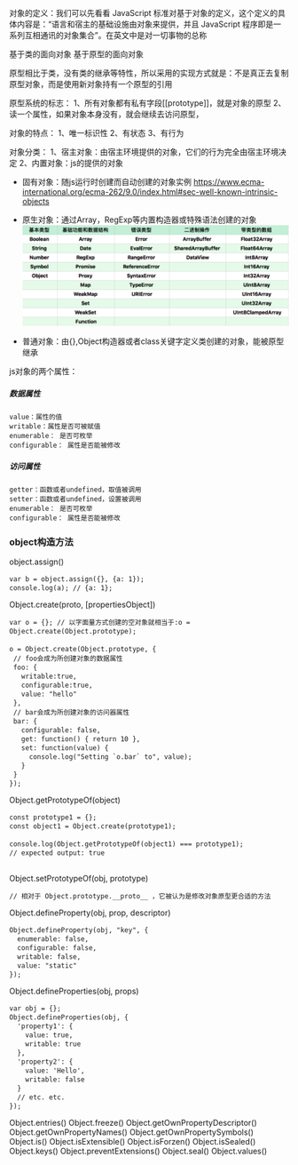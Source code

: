 对象的定义：我们可以先看看 JavaScript 标准对基于对象的定义，这个定义的具体内容是：“语言和宿主的基础设施由对象来提供，并且 JavaScript 程序即是一系列互相通讯的对象集合”。在英文中是对一切事物的总称

基于类的面向对象
基于原型的面向对象

原型相比于类，没有类的继承等特性，所以采用的实现方式就是：不是真正去复制原型对象，而是使用新对象持有一个原型的引用

原型系统的标志：
1、所有对象都有私有字段[[prototype]]，就是对象的原型
2、读一个属性，如果对象本身没有，就会继续去访问原型，

对象的特点：
1、唯一标识性
2、有状态
3、有行为

对象分类：
1、宿主对象：由宿主环境提供的对象，它们的行为完全由宿主环境决定
2、内置对象：js的提供的对象
* 固有对象：随js运行时创建而自动创建的对象实例 https://www.ecma-international.org/ecma-262/9.0/index.html#sec-well-known-intrinsic-objects
* 原生对象：通过Array，RegExp等内置构造器或特殊语法创建的对象
![原生对象](./imgs/原生对象.png)

* 普通对象：由{},Object构造器或者class关键字定义类创建的对象，能被原型继承


js对象的两个属性：
 ##### 数据属性
 ```
 value：属性的值
 writable：属性是否可被赋值
 enumerable： 是否可枚举
 configurable： 属性是否能被修改
 ```

 ##### 访问属性

 ```
 getter：函数或者undefined，取值被调用
 setter：函数或者undefined，设置被调用
 enumerable： 是否可枚举
 configurable： 属性是否能被修改

 ```


 ### object构造方法

 object.assign()
 ```
 var b = object.assign({}, {a: 1});
 console.log(a); // {a: 1};
 ```

 Object.create(proto, [propertiesObject])
 ```
var o = {}; // 以字面量方式创建的空对象就相当于:o = Object.create(Object.prototype);

o = Object.create(Object.prototype, {
  // foo会成为所创建对象的数据属性
  foo: { 
    writable:true,
    configurable:true,
    value: "hello" 
  },
  // bar会成为所创建对象的访问器属性
  bar: {
    configurable: false,
    get: function() { return 10 },
    set: function(value) {
      console.log("Setting `o.bar` to", value);
    }
  }
});
 ```
 
Object.getPrototypeOf(object)
```
const prototype1 = {};
const object1 = Object.create(prototype1);

console.log(Object.getPrototypeOf(object1) === prototype1);
// expected output: true
  
```
Object.setPrototypeOf(obj, prototype)
```
// 相对于 Object.prototype.__proto__ ，它被认为是修改对象原型更合适的方法
```

Object.defineProperty(obj, prop, descriptor)
```
Object.defineProperty(obj, "key", {
  enumerable: false,
  configurable: false,
  writable: false,
  value: "static"
});
```

Object.defineProperties(obj, props)
```
var obj = {};
Object.defineProperties(obj, {
  'property1': {
    value: true,
    writable: true
  },
  'property2': {
    value: 'Hello',
    writable: false
  }
  // etc. etc.
});
```
 Object.entries()
 Object.freeze()
 Object.getOwnPropertyDescriptor()
 Object.getOwnPropertyNames()
 Object.getOwnPropertySymbols()
 Object.is()
 Object.isExtensible()
 Object.isForzen()
 Object.isSealed()
 Object.keys()
 Object.preventExtensions()
 Object.seal()
 Object.values()
